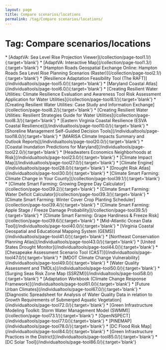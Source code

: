 ```yaml
---
layout: page
title: Compare scenarios/locations
permalink: /tag/Compare scenarios/locations/
---
```

<h1>Tag: Compare scenarios/locations</h1>
* [AdaptVA: Sea Level Rise Projection Viewer](/collection/page-tool1.1/){:target='blank'}
* [AdaptVA: Interactive Map](/collection/page-tool1.3/){:target='blank'}
* [Hampton Roads Geospatial Exchange Online: Hampton Roads Sea Level Rise Planning Scenarios (Raster)](/collection/page-tool2.1/){:target='blank'}
* [Resilience Adaptation Feasibility Tool (The RAFT)](/individualtools/page-tool5.0/){:target='blank'}
* [Maryland Coastal Atlas](/individualtools/page-tool6.0/){:target='blank'}
* [Creating Resilient Water Utilities: Climate Resilience Evaluation and Awareness Tool Risk Assessment Application for Water Utilities](/collection/page-tool8.1/){:target='blank'}
* [Creating Resilient Water Utilities: Case Study and Information Exchange](/collection/page-tool8.2/){:target='blank'}
* [Creating Resilient Water Utilities: Resilient Strategies Guide for Water Utilities](/collection/page-tool8.3/){:target='blank'}
* [Eastern Virginia Coastal Resilience (ESVA Coastal Resilience)](/individualtools/page-tool10.0/){:target='blank'}
* [Shoreline Management Self-Guided Decision Tools](/individualtools/page-tool18.0/){:target='blank'}
* [MARISA Climate Impacts Summary and Outlook Reports](/individualtools/page-tool20.0/){:target='blank'}
* [Coastal Inundation Predictions for Maryland](/individualtools/page-tool22.0/){:target='blank'}
* [Headwaters Economics Neighborhoods at Risk](/individualtools/page-tool23.0/){:target='blank'}
* [Climate Impact Map](/individualtools/page-tool27.0/){:target='blank'}
* [Climate Engine](/individualtools/page-tool28.0/){:target='blank'}
* [Drought Risk Atlas](/individualtools/page-tool30.0/){:target='blank'}
* [Climate Smart Farming: Climate Change in Your County](/collection/page-tool39.1/){:target='blank'}
* [Climate Smart Farming: Growing Degree Day Calculator](/collection/page-tool39.2/){:target='blank'}
* [Climate Smart Farming: Water Deficit Calculator](/collection/page-tool39.3/){:target='blank'}
* [Climate Smart Farming: Winter Cover Crop Planting Scheduler](/collection/page-tool39.4/){:target='blank'}
* [Climate Smart Farming: Apple Stage / Freeze Damage Probability](/collection/page-tool39.5/){:target='blank'}
* [Climate Smart Farming: Grape Hardiness & Freeze Risk](/collection/page-tool39.6/){:target='blank'}
* [Mid-Atlantic Ocean Data Tool](/individualtools/page-tool40.0/){:target='blank'}
* [Virginia Coastal Geospatial and Educational Mapping System (GEMS)](/individualtools/page-tool41.0/){:target='blank'}
* [Northeast Conservation Planning Atlas](/individualtools/page-tool43.0/){:target='blank'}
* [United States Drought Monitor](/individualtools/page-tool44.0/){:target='blank'}
* [Chesapeake Assessment Scenario Tool (CAST)](/individualtools/page-tool47.0/){:target='blank'}
* [MDOT Climate Change Vulnerability](/individualtools/page-tool49.0/){:target='blank'}
* [Water Quality Assessment and TMDLs](/individualtools/page-tool50.0/){:target='blank'}
* [Surging Seas Risk Zone Map (SSRZM)](/individualtools/page-tool58.0/){:target='blank'}
* [Adaptation Workbook (Climate Change Response Framework)](/individualtools/page-tool61.0/){:target='blank'}
* [Future Urban Climates](/individualtools/page-tool67.0/){:target='blank'}
* [Diagnostic Spreadsheet for Analysis of Water Quality Data in relation to Growth Requirements of Submerged Aquatic Vegetation](/individualtools/page-tool72.0/){:target='blank'}
* [Green Infrastructure Modeling Toolkit: Storm Water Management Model (SWMM)](/collection/page-tool73.1/){:target='blank'}
* [OpenNSPECT](/individualtools/page-tool77.0/){:target='blank'}
* [PINEMAP](/individualtools/page-tool78.0/){:target='blank'}
* [DC Flood Risk Map](/individualtools/page-tool84.0/){:target='blank'}
* [Green Infrastructure Practices in the District](/individualtools/page-tool85.0/){:target='blank'}
* [DC Solar Tool](/individualtools/page-tool86.0/){:target='blank'}
